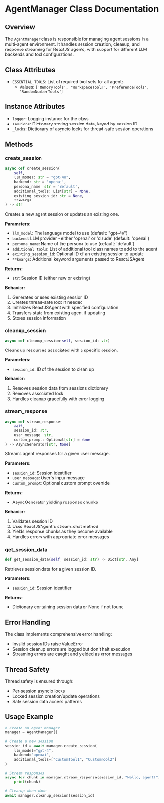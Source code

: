 # AgentManager Class Documentation

## Overview
The `AgentManager` class is responsible for managing agent sessions in a multi-agent environment. It handles session creation, cleanup, and response streaming for ReactJS agents, with support for different LLM backends and tool configurations.

## Class Attributes

- `ESSENTIAL_TOOLS`: List of required tool sets for all agents
  - Values: `['MemoryTools', 'WorkspaceTools', 'PreferenceTools', 'RandomNumberTools']`

## Instance Attributes

- `logger`: Logging instance for the class
- `sessions`: Dictionary storing session data, keyed by session ID
- `_locks`: Dictionary of asyncio locks for thread-safe session operations

## Methods

### create_session
```python
async def create_session(
    self,
    llm_model: str = "gpt-4o",
    backend: str = 'openai',
    persona_name: str = 'default',
    additional_tools: List[str] = None,
    existing_session_id: str = None,
    **kwargs
) -> str
```

Creates a new agent session or updates an existing one.

**Parameters:**
- `llm_model`: The language model to use (default: "gpt-4o")
- `backend`: LLM provider - either 'openai' or 'claude' (default: 'openai')
- `persona_name`: Name of the persona to use (default: 'default')
- `additional_tools`: List of additional tool class names to add to the agent
- `existing_session_id`: Optional ID of an existing session to update
- `**kwargs`: Additional keyword arguments passed to ReactJSAgent

**Returns:**
- `str`: Session ID (either new or existing)

**Behavior:**
1. Generates or uses existing session ID
2. Creates thread-safe lock if needed
3. Initializes ReactJSAgent with specified configuration
4. Transfers state from existing agent if updating
5. Stores session information

### cleanup_session
```python
async def cleanup_session(self, session_id: str)
```

Cleans up resources associated with a specific session.

**Parameters:**
- `session_id`: ID of the session to clean up

**Behavior:**
1. Removes session data from sessions dictionary
2. Removes associated lock
3. Handles cleanup gracefully with error logging

### stream_response
```python
async def stream_response(
    self,
    session_id: str,
    user_message: str,
    custom_prompt: Optional[str] = None
) -> AsyncGenerator[str, None]
```

Streams agent responses for a given user message.

**Parameters:**
- `session_id`: Session identifier
- `user_message`: User's input message
- `custom_prompt`: Optional custom prompt override

**Returns:**
- AsyncGenerator yielding response chunks

**Behavior:**
1. Validates session ID
2. Uses ReactJSAgent's stream_chat method
3. Yields response chunks as they become available
4. Handles errors with appropriate error messages

### get_session_data
```python
def get_session_data(self, session_id: str) -> Dict[str, Any]
```

Retrieves session data for a given session ID.

**Parameters:**
- `session_id`: Session identifier

**Returns:**
- Dictionary containing session data or None if not found

## Error Handling

The class implements comprehensive error handling:
- Invalid session IDs raise ValueError
- Session cleanup errors are logged but don't halt execution
- Streaming errors are caught and yielded as error messages

## Thread Safety

Thread safety is ensured through:
- Per-session asyncio locks
- Locked session creation/update operations
- Safe session data access patterns

## Usage Example

```python
# Create an agent manager
manager = AgentManager()

# Create a new session
session_id = await manager.create_session(
    llm_model="gpt-4",
    backend="openai",
    additional_tools=["CustomTool1", "CustomTool2"]
)

# Stream responses
async for chunk in manager.stream_response(session_id, "Hello, agent!"):
    print(chunk)

# Cleanup when done
await manager.cleanup_session(session_id)
```